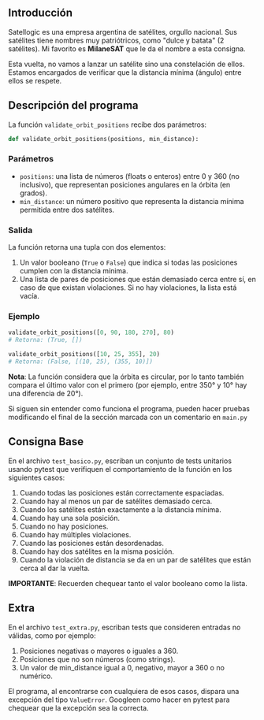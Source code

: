 ## Introducción

Satellogic es una empresa argentina de satélites, orgullo nacional. Sus satélites tiene nombres muy patriótricos, como "dulce y batata" (2 satélites). Mi favorito es **MilaneSAT** que le da el nombre a esta consigna.

Esta vuelta, no vamos a lanzar un satélite sino una constelación de ellos. Estamos encargados de verificar que la distancia mínima (ángulo) entre ellos se respete.

## Descripción del programa

La función `validate_orbit_positions` recibe dos parámetros:

```python
def validate_orbit_positions(positions, min_distance):
```

### Parámetros

- `positions`: una lista de números (floats o enteros) entre 0 y 360 (no inclusivo), que representan posiciones angulares en la órbita (en grados).
- `min_distance`: un número positivo que representa la distancia mínima permitida entre dos satélites.

### Salida

La función retorna una tupla con dos elementos:

1. Un valor booleano (`True` o `False`) que indica si todas las posiciones cumplen con la distancia mínima.
2. Una lista de pares de posiciones que están demasiado cerca entre sí, en caso de que existan violaciones. Si no hay violaciones, la lista está vacía.

### Ejemplo

```python
validate_orbit_positions([0, 90, 180, 270], 80)
# Retorna: (True, [])

validate_orbit_positions([10, 25, 355], 20)
# Retorna: (False, [(10, 25), (355, 10)])
```

**Nota**: La función considera que la órbita es circular, por lo tanto también compara el último valor con el primero (por ejemplo, entre 350° y 10° hay una diferencia de 20°).

Si siguen sin entender como funciona el programa, pueden hacer pruebas modificando el final de la sección marcada con un comentario en `main.py`

## Consigna Base

En el archivo `test_basico.py`, escriban un conjunto de tests unitarios usando pytest que verifiquen el comportamiento de la función en los siguientes casos:

1. Cuando todas las posiciones están correctamente espaciadas.
2. Cuando hay al menos un par de satélites demasiado cerca.
3. Cuando los satélites están exactamente a la distancia mínima.
4. Cuando hay una sola posición.
5. Cuando no hay posiciones.
6. Cuando hay múltiples violaciones.
7. Cuando las posiciones están desordenadas.
8. Cuando hay dos satélites en la misma posición.
9. Cuando la violación de distancia se da en un par de satélites que están cerca al dar la vuelta.

**IMPORTANTE**: Recuerden chequear tanto el valor booleano como la lista.

## Extra

En el archivo `test_extra.py`, escriban tests que consideren entradas no válidas, como por ejemplo:

1. Posiciones negativas o mayores o iguales a 360.
2. Posiciones que no son números (como strings).
3. Un valor de min_distance igual a 0, negativo, mayor a 360 o no numérico.

El programa, al encontrarse con cualquiera de esos casos, dispara una excepción del tipo `ValueError`. Googleen como hacer en pytest para chequear que la excepción sea la correcta.
